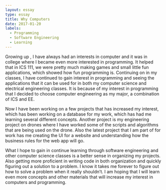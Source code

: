 ```yaml
---
layout: essay
type: essay
title: Why Computers
date: 2017-01-20
labels:
  - Programming
  - Software Engineering
  - Learning
---
```

  Growing up , I have always had an interests in computer and it was in college where I became even more interested in programming. It helped that in ICS 111, we were pretty much making games and small little fun applications, which showed how fun programming is.  Continuing on in my classes, I have continued to gain interest in programming and seeing the applications that it can be used for in  both my computer science and electrical engineering classes. It is because of my interest in programming that I decided to choose computer engineering as my major, a combination of ICS and EE.

  Now I have been working on a few projects that has increased my interest, which has been working on a database for my work, which has had me learning several different concepts. Another project is my engineering project on drones where I have worked some of the scripts and algorithms that are being used on the drone. Also the latest project that I am part of for work has me creating the UI for a website and understanding how the business rules for the web app will go.

  What I hope to gain in continue learning through software engineering and other computer science classes is a better sense in organizing my projects. Also getting more proficient in writing code in both organization and quickly figuring out a solution to a problem. I know it takes me forever to figure out how to solve a problem when it really shouldn’t. I am hoping that I will learn even more concepts and other materials that will increase my interest in computers and programming.
